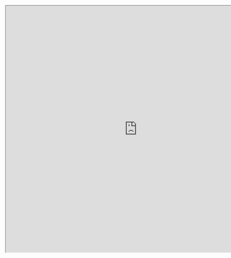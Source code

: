 <iframe width="850" height="800" src="https://docs.google.com/spreadsheets/d/1W_yWyiIVxc7GnIsGcAzW5ldzZnVnrJMyzBkfpxtIXw4/pubhtml?widget=true&amp;headers=false"></iframe>
